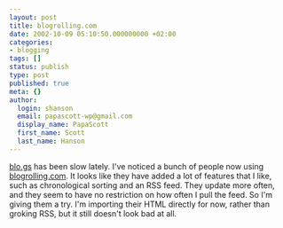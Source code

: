 ```yaml
---
layout: post
title: blogrolling.com
date: 2002-10-09 05:10:50.000000000 +02:00
categories:
- blogging
tags: []
status: publish
type: post
published: true
meta: {}
author:
  login: shanson
  email: papascott-wp@gmail.com
  display_name: PapaScott
  first_name: Scott
  last_name: Hanson
---
```

<p><a href="http://blo.gs">blo.gs</a> has been slow lately. I've noticed a bunch of people now using <a href="http://www.blogrolling.com/">blogrolling.com</a>. It looks like they have added a lot of features that I like, such as chronological sorting and an RSS feed. They update more often, and they seem to have no restriction on how often I pull the feed. So I'm giving them a try. I'm importing their HTML directly for now, rather than groking RSS, but it still doesn't look bad at all.</p>
